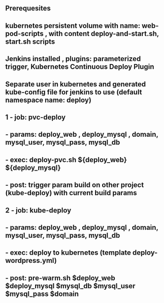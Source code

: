 ## Prerequesites
## kubernetes persistent volume with name: web-pod-scripts , with content deploy-and-start.sh, start.sh scripts
## Jenkins installed , plugins: parameterized trigger, Kubernetes Continuous Deploy Plugin
## Separate user in kubernetes and generated kube-config file for jenkins to use (default namespace name: deploy)
## 1 - job: pvc-deploy
##   - params: deploy_web , deploy_mysql , domain, mysql_user, mysql_pass, mysql_db
##   - exec: deploy-pvc.sh ${deploy_web} ${deploy_mysql}
##   - post: trigger param build on other project (kube-deploy) with current build params
## 2 - job: kube-deploy
##   - params: deploy_web , deploy_mysql , domain, mysql_user, mysql_pass, mysql_db
##   - exec: deploy to kubernetes (template deploy-wordpress.yml)
##   - post: pre-warm.sh $deploy_web $deploy_mysql $mysql_db $mysql_user $mysql_pass $domain

